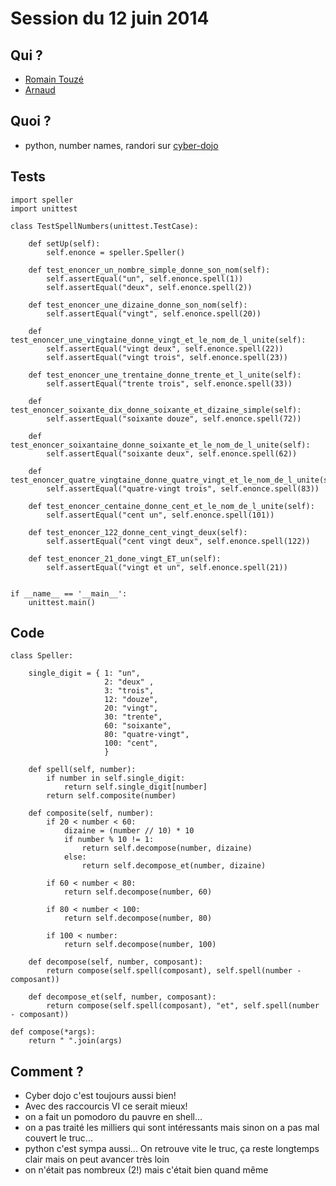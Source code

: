 # Session du 12 juin 2014

## Qui ?

* [Romain Touzé](http://github.com/rtouze)
* [Arnaud](http://github.com/abailly)

## Quoi ?

* python, number names, randori sur [cyber-dojo](http://cyber-dojo.org/kata/edit/4859A7)

## Tests

```.python
import speller
import unittest

class TestSpellNumbers(unittest.TestCase):

    def setUp(self):
        self.enonce = speller.Speller()

    def test_enoncer_un_nombre_simple_donne_son_nom(self):        
        self.assertEqual("un", self.enonce.spell(1))
        self.assertEqual("deux", self.enonce.spell(2))

    def test_enoncer_une_dizaine_donne_son_nom(self):        
        self.assertEqual("vingt", self.enonce.spell(20))

    def test_enoncer_une_vingtaine_donne_vingt_et_le_nom_de_l_unite(self):
        self.assertEqual("vingt deux", self.enonce.spell(22))
        self.assertEqual("vingt trois", self.enonce.spell(23))

    def test_enoncer_une_trentaine_donne_trente_et_l_unite(self):
        self.assertEqual("trente trois", self.enonce.spell(33))

    def test_enoncer_soixante_dix_donne_soixante_et_dizaine_simple(self):
        self.assertEqual("soixante douze", self.enonce.spell(72))

    def test_enoncer_soixantaine_donne_soixante_et_le_nom_de_l_unite(self):
        self.assertEqual("soixante deux", self.enonce.spell(62))

    def test_enoncer_quatre_vingtaine_donne_quatre_vingt_et_le_nom_de_l_unite(self):
        self.assertEqual("quatre-vingt trois", self.enonce.spell(83))

    def test_enoncer_centaine_donne_cent_et_le_nom_de_l_unite(self):
        self.assertEqual("cent un", self.enonce.spell(101))

    def test_enoncer_122_donne_cent_vingt_deux(self):
        self.assertEqual("cent vingt deux", self.enonce.spell(122))

    def test_enoncer_21_done_vingt_ET_un(self):
        self.assertEqual("vingt et un", self.enonce.spell(21))


if __name__ == '__main__':
    unittest.main()
```

## Code

```.python
class Speller:

    single_digit = { 1: "un", 
                     2: "deux" , 
                     3: "trois", 
                     12: "douze",
                     20: "vingt",
                     30: "trente",
                     60: "soixante",
                     80: "quatre-vingt",
                     100: "cent",
                     }
 
    def spell(self, number):
        if number in self.single_digit:
            return self.single_digit[number]
        return self.composite(number)

    def composite(self, number):
        if 20 < number < 60:
            dizaine = (number // 10) * 10
            if number % 10 != 1:
                return self.decompose(number, dizaine)
            else:
                return self.decompose_et(number, dizaine)
            
        if 60 < number < 80:
            return self.decompose(number, 60)

        if 80 < number < 100:
            return self.decompose(number, 80)

        if 100 < number:
            return self.decompose(number, 100)

    def decompose(self, number, composant):
        return compose(self.spell(composant), self.spell(number - composant))

    def decompose_et(self, number, composant):
        return compose(self.spell(composant), "et", self.spell(number - composant))

def compose(*args):        
    return " ".join(args)
```

## Comment ?

* Cyber dojo c'est toujours aussi bien!
* Avec des raccourcis VI ce serait mieux!
* on a fait un pomodoro du pauvre en shell...
* on a pas traité les milliers qui sont intéressants mais sinon on a pas mal couvert le truc...
* python c'est sympa aussi... On retrouve vite le truc, ça reste longtemps clair mais on peut avancer très loin
* on n'était pas nombreux (2!) mais c'était bien quand même
